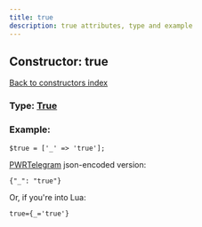 ```yaml
---
title: true
description: true attributes, type and example
---
```

## Constructor: true  
[Back to constructors index](index.md)






### Type: [True](../types/True.md)


### Example:

```
$true = ['_' => 'true'];
```  

[PWRTelegram](https://pwrtelegram.xyz) json-encoded version:

```
{"_": "true"}
```


Or, if you're into Lua:  


```
true={_='true'}

```


